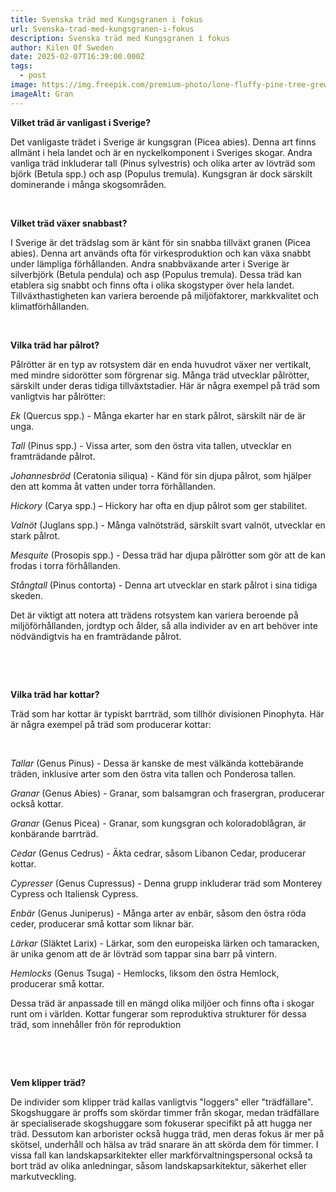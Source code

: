 ```yaml
---
title: Svenska träd med Kungsgranen i fokus
url: Svenska-trad-med-kungsgranen-i-fokus
description: Svenska träd med Kungsgranen i fokus
author: Kilen Of Sweden
date: 2025-02-07T16:39:00.000Z
tags:
  - post
image: https://img.freepik.com/premium-photo/lone-fluffy-pine-tree-grew-up-meadow_145577-400.jpg?w=740
imageAlt: Gran
---
```






**Vilket
träd är vanligast i Sverige?**

Det
vanligaste trädet i Sverige är kungsgran (Picea abies). Denna art finns allmänt
i hela landet och är en nyckelkomponent i Sveriges skogar. Andra vanliga träd
inkluderar tall (Pinus sylvestris) och olika arter av lövträd som björk (Betula
spp.) och asp (Populus tremula). Kungsgran är dock särskilt dominerande i många
skogsområden.

 

**Vilket
träd växer snabbast?**

I Sverige är
det trädslag som är känt för sin snabba tillväxt granen (Picea abies). Denna
art används ofta för virkesproduktion och kan växa snabbt under lämpliga
förhållanden. Andra snabbväxande arter i Sverige är silverbjörk (Betula
pendula) och asp (Populus tremula). Dessa träd kan etablera sig snabbt och
finns ofta i olika skogstyper över hela landet. Tillväxthastigheten kan variera
beroende på miljöfaktorer, markkvalitet och klimatförhållanden.

 

**Vilka
träd har pålrot?**

Pålrötter är
en typ av rotsystem där en enda huvudrot växer ner vertikalt, med mindre
sidorötter som förgrenar sig. Många träd utvecklar pålrötter, särskilt under
deras tidiga tillväxtstadier. Här är några exempel på träd som vanligtvis har
pålrötter:

*Ek* (Quercus spp.) - Många ekarter har
en stark pålrot, särskilt när de är unga.

*Tall* (Pinus spp.) - Vissa arter, som den
östra vita tallen, utvecklar en framträdande pålrot.

*Johannesbröd*
(Ceratonia
siliqua) - Känd för sin djupa pålrot, som hjälper den att komma åt vatten under
torra förhållanden.

*Hickory* (Carya spp.) – Hickory har ofta en
djup pålrot som ger stabilitet.

*Valnöt* (Juglans spp.) - Många valnötsträd,
särskilt svart valnöt, utvecklar en stark pålrot.

*Mesquite* (Prosopis spp.) - Dessa träd har
djupa pålrötter som gör att de kan frodas i torra förhållanden.

*Stångtall* (Pinus contorta) - Denna art
utvecklar en stark pålrot i sina tidiga skeden.

Det är
viktigt att notera att trädens rotsystem kan variera beroende på
miljöförhållanden, jordtyp och ålder, så alla individer av en art behöver inte
nödvändigtvis ha en framträdande pålrot.

 

 

**Vilka
träd har kottar?**

Träd som har
kottar är typiskt barrträd, som tillhör divisionen Pinophyta. Här är några
exempel på träd som producerar kottar:

 

*Tallar* (Genus Pinus) - Dessa är kanske de
mest välkända kottebärande träden, inklusive arter som den östra vita tallen
och Ponderosa tallen.

*Granar* (Genus Abies) - Granar, som balsamgran och frasergran,
producerar också kottar.

*Granar* (Genus Picea) - Granar, som kungsgran och
koloradoblågran, är konbärande barrträd.

*Cedar* (Genus Cedrus) - Äkta cedrar, såsom Libanon Cedar,
producerar kottar.

*Cypresser* (Genus Cupressus) - Denna grupp
inkluderar träd som Monterey Cypress och Italiensk Cypress.

*Enbär* (Genus Juniperus) - Många arter av
enbär, såsom den östra röda ceder, producerar små kottar som liknar bär.

*Lärkar* (Släktet Larix) - Lärkar, som den
europeiska lärken och tamaracken, är unika genom att de är lövträd som tappar
sina barr på vintern.

*Hemlocks* (Genus Tsuga) - Hemlocks, liksom den
östra Hemlock, producerar små kottar.

Dessa träd
är anpassade till en mängd olika miljöer och finns ofta i skogar runt om i
världen. Kottar fungerar som reproduktiva strukturer för dessa träd, som
innehåller frön för reproduktion

 

 

**Vem
klipper träd?**

De individer
som klipper träd kallas vanligtvis "loggers" eller
"trädfällare". Skogshuggare är proffs som skördar timmer från skogar,
medan trädfällare är specialiserade skogshuggare som fokuserar specifikt på att
hugga ner träd. Dessutom kan arborister också hugga träd, men deras fokus är
mer på skötsel, underhåll och hälsa av träd snarare än att skörda dem för
timmer. I vissa fall kan landskapsarkitekter eller markförvaltningspersonal
också ta bort träd av olika anledningar, såsom landskapsarkitektur, säkerhet
eller markutveckling.
